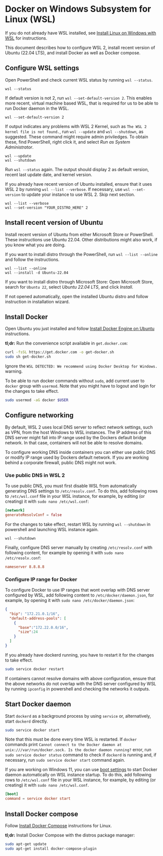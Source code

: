 # Docker on Windows Subsystem for Linux (WSL)

If you do not already have WSL installed, see [Install Linux on Windows with WSL](https://docs.microsoft.com/en-us/windows/wsl/install) for instructions.

This document describes how to configure WSL 2, install recent version of Ubuntu (22.04 LTS), and install Docker as well as Docker compose.

## Configure WSL settings

Open PowerShell and check current WSL status by running `wsl --status`.

```pwsh
wsl --status
```

If default version is not 2, run `wsl --set-default-version 2`. This enables more recent, virtual machine based WSL, that is required for us to be able to run Docker daemon in the WSL.

```pwsh
wsl --set-default-version 2
```

If output indicates any problems with WSL 2 Kernel, such as `The WSL 2 kernel file is not found.`, run `wsl --update` and `wsl --shutdown`, as suggested. These command might require admin priviledges. To obtain these, find PowerShell, right click it, and select _Run as System Administrator_.

```pwsh
wsl --update
wsl --shutdown
```

Run `wsl --status` again. The output should display 2 as default version, recent last update date, and kernel version.

If you already have recent version of Ubuntu installed, ensure that it uses WSL 2 by running `wsl --list --verbose`. If necessary, use `wsl --set-version` to update your instance to use WSL 2. Skip next section.

```pwsh
wsl --list --verbose
wsl --set-version "YOUR_DISTRO_HERE" 2
```

## Install recent version of Ubuntu

Install recent version of Ubuntu from either Microsoft Store or PowerShell. These instructions use Ubuntu 22.04. Other distributions might also work, if you know what you are doing.

If you want to install distro through the PowerShell, run `wsl --list --online` and follow the instructions.

```pwsh
wsl --list --online
wsl --install -d Ubuntu-22.04
```

If you want to install distro through Microsoft Store: Open Microsoft Store, search for `Ubuntu 22`, select _Ubuntu 22.04 LTS_, and click _Install_.

If not opened automatically, open the installed Ubuntu distro and follow instruction in installation wizard.

## Install Docker

Open Ubuntu you just installed and follow [Install Docker Engine on Ubuntu](https://docs.docker.com/engine/install/ubuntu/) instructions.

__tl;dr:__ Run the convenience script available in `get.docker.com`:

```bash
curl -fsSL https://get.docker.com -o get-docker.sh
sudo sh get-docker.sh
```

Ignore the `WSL DETECTED: We recommend using Docker Desktop for Windows.` warning.

To be able to run docker commands without `sudo`, add current user to `docker` group with `usermod`. Note that you might have to logout and login for the changes to take effect.

```bash
sudo usermod -aG docker $USER
```

## Configure networking

By default, WSL 2 uses local DNS server to reflect network settings, such as VPN, from the host Windows to WSL instances. The IP address of this DNS server might fall into IP range used by the Dockers default bridge network. In that case, containers will not be able to resolve domains.

To configure working DNS inside containers you can either use public DNS or modify IP range used by Dockers default network. If you are working behind a corporate firewall, public DNS might not work.

### Use public DNS in WSL 2

To use public DNS, you must first disable WSL from automatically generating DNS settings to `/etc/resolv.conf`. To do this, add following rows to `/etc/wsl.conf` file in your WSL instance, for example, by editing (or creating) it with `sudo nano /etc/wsl.conf`:

```conf
[network]
generateResolvConf = false
```

For the changes to take effect, restart WSL by running `wsl --shutdown` in powershell and launching WSL instance again.

```pwsh
wsl --shutdown
```

Finally, configure DNS server manually by creating `/etc/resolv.conf` with following content, for example by opening it with `sudo nano /etc/resolv.conf`:

```conf
nameserver 8.8.8.8
```

### Configure IP range for Docker

To configure Docker to use IP ranges that wont overlap with DNS server configured by WSL, add following content to `/etc/docker/daemon.json`, for example, by opening it with `sudo nano /etc/docker/daemon.json`:

```json
{
  "bip": "172.21.0.1/16",
  "default-address-pools": [
    {
      "base":"172.22.0.0/16",
      "size":24
    }
  ]
}
```

If you already have dockerd running, you have to restart it for the changes to take effect.

```bash
sudo service docker restart
```

If containers cannot resolve domains with above configuration, ensure that the above networks do not overlap with the DNS server configured by WSL by running `ipconfig` in powershell and checking the networks it outputs.

## Start Docker daemon

Start `dockerd` as a background process by using `service` or, alternatively, start `dockerd` directly.

```bash
sudo service docker start
```

Note that this must be done every time WSL is restarted. If `docker` commands print `Cannot connect to the Docker daemon at unix:///var/run/docker.sock. Is the docker daemon running?` error, run `sudo service docker status` command to check if `dockerd` is running and, if necessary, run `sudo service docker start` command again.

If you are working on Windows 11, you can use [boot settings](https://docs.microsoft.com/en-us/windows/wsl/wsl-config#boot-settings) to start Docker daemon automatically on WSL instance startup. To do this, add following rows to `/etc/wsl.conf` file in your WSL instance, for example, by editing (or creating) it with `sudo nano /etc/wsl.conf`.

```conf
[boot]
command = service docker start
```

## Install Docker compose

Follow [Install Docker Compose](https://docs.docker.com/compose/install/) instructions for Linux.

__tl;dr:__ Install Docker Compose with the distros package manager:

```bash
sudo apt-get update
sudo apt-get install docker-compose-plugin
```
